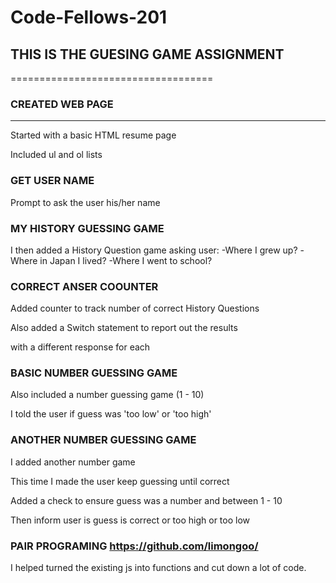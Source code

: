 # Code-Fellows-201



## THIS IS THE GUESING GAME ASSIGNMENT
===================================

### CREATED WEB PAGE
----------------
  Started with a basic HTML resume page

  Included ul and ol lists

### GET USER NAME
  Prompt to ask the user his/her name

### MY HISTORY GUESSING GAME
  I then added a History Question game asking user:
    -Where I grew up?
    -Where in Japan I lived?
    -Where I went to school?



### CORRECT ANSER COOUNTER

  Added counter to track number of correct History Questions

  Also added a Switch statement to report out the results

  with a different response for each

### BASIC NUMBER GUESSING GAME
  Also included a number guessing game (1 - 10)

  I told the user if guess was 'too low' or 'too high'

### ANOTHER NUMBER GUESSING GAME
  I added another number game

  This time I made the user keep guessing until correct

  Added a check to ensure guess was a number and between 1 - 10

  Then inform user is guess is correct or too high or too low


### PAIR PROGRAMING https://github.com/limongoo/
  I helped turned the existing js into functions and cut down a lot of code.
